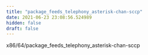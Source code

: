 ```yaml
---
title: "package_feeds_telephony_asterisk-chan-sccp"
date: 2021-06-23 23:08:56.524989
hidden: false
draft: false
---
```


x86/64/package_feeds_telephony_asterisk-chan-sccp

